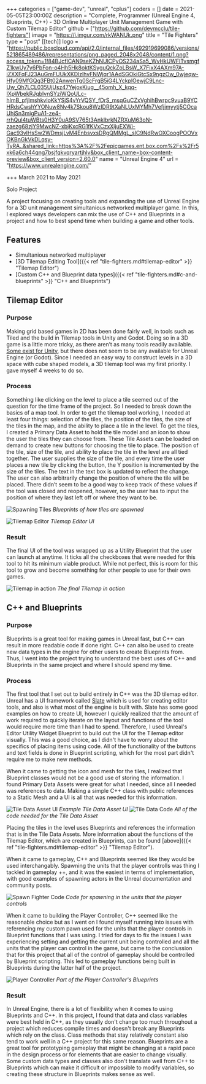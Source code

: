+++
categories = ["game-dev", "unreal", "cplus"]
coders = []
date = 2021-05-05T23:00:00Z
description = "Complete, Programmer (Unreal Engine 4, Blueprints, C++) - 3D Online Multiplayer Unit Management Game with Custom Tilemap Editor"
github = ["https://github.com/devmcclu/tile-fighters"]
image = "https://i.imgur.com/rkWANUk.png"
title = "Tile Fighters"
type = "post"
[[tech]]
logo = "https://public.boxcloud.com/api/2.0/internal_files/492919699086/versions/521865489486/representations/png_paged_2048x2048/content/1.png?access_token=1!84BJcfICAN9seKZhNUlCPyOS234aSa5_WvHkUWFlTvsmgfZ1kwUy7y6PbFon-o4Hh5Hk8oktKSyguQckZoLBsW_X7FixX4AXm97A-iZXXFqFJ23AuGmFUUkXKDlzlhvFNWjqr1AAdSGOkiGtcSx9ngzOw_0wjeqw-Hfy09MfGQg3FBt02AnwenTg0ScFrgB5iG4LYckplOewjC9Lnc-Uw_Qh7LCL035UjUsz47YejoxKiug__45omh_X_kqq-IXpWbekRJqbIvnSYziWQoULc-hlmB_pfjlmshkvloKkYSjS4vYrVQSY_fDrS_msqGuCZxVghihBwrpc9vuaB9YCHRdsCwshYYONuw8Nv4k7Skou8WzIDR9tXaNLUxMYMh7Vefjimyytj5COcaUhjSn3migPuA1-ze4-rrhQul4tuWBts0H3Y0uA9SV765t3AnkIbrkNZRXuM63oN-zaezg68zjY9MwcNZ-xbjKxcRG1fKVxCzxXijuEXWi-Gac93vlHsSw2WDmsjLvM4EnbsvxsDRgQMMgL_sIC9NdRwOXCoogPOOVxOKBnGkVkDLqsy-TyRA..&shared_link=https%3A%2F%2Fepicgames.ent.box.com%2Fs%2Fr5xk6a6ch44qng7bsjfqkvqryartjhlv&box_client_name=box-content-preview&box_client_version=2.60.0"
name = "Unreal Engine 4"
url = "https://www.unrealengine.com/"

+++
March 2021 to May 2021

Solo Project

A project focusing on creating tools and expanding the use of Unreal Engine for a 3D unit management simultanious networked multiplayer game. In this, I explored ways developers can mix the use of C++ and Blueprints in a project and how to best spend time when building a game and other tools.

## Features
* Simultanious networked multiplayer
* [3D Tilemap Editing Tool]({{< ref "tile-fighters.md#tilemap-editor" >}} "Tilemap Editor")
* [Custom C++ and Blueprint data types]({{< ref "tile-fighters.md#c-and-blueprints" >}} "C++ and Blueprints")

## Tilemap Editor
### Purpose
Making grid based games in 2D has been done fairly well, in tools such as Tiled and the build in Tilemap tools in Unity and Godot. Doing so in a 3D game is a little more tricky, as there aren’t as many tools readily available. [Some exist for Unity](https://assetstore.unity.com/packages/tools/utilities/map-maker-3d-tile-tool-49819), but there does not seem to be any available for Unreal Engine (or Godot). Since I needed an easy way to construct levels in a 3D space with cube shaped models, a 3D tilemap tool was my first priority. I gave myself 4 weeks to do so.

### Process
Something like clicking on the level to place a tile seemed out of the question for the time frame of the project. So I needed to break down the basics of a map tool. In order to get the tilemap tool working, I needed at least four things: selection of the tiles, the position of the tiles, the size of the tiles in the map, and the ability to place a tile in the level. To get the tiles, I created a Primary Data Asset to hold the tile model and an icon to show the user the tiles they can choose from. These Tile Assets can be loaded on demand to create new buttons for choosing the tile to place.
The position of the tile, size of the tile, and ability to place the tile in the level are all tied together. The user supplies the size of the tile, and every time the user places a new tile by clicking the button, the Y position is incremented by the size of the tiles. The text in the text box is updated to reflect the change. The user can also arbitrarily change the position of where the tile will be placed. There didn’t seem to be a good way to keep track of these values if the tool was closed and reopened, however, so the user has to input the position of where they last left off or where they want to be.

![Spawning Tiles](https://i.imgur.com/f2sn4BG.png)
*Blueprints of how tiles are spawned*

![Tilemap Editor](https://i.imgur.com/rkWANUk.png)
*Tilemap Editor UI*

### Result
The final UI of the tool was wrapped up as a Utility Blueprint that the user can launch at anytime. It ticks all the checkboxes that were needed for this tool to hit its minimum viable product. While not perfect, this is room for this tool to grow and become something for other people to use for their own games.

![Tilemap in action](https://thumbs.gfycat.com/DelightfulMammothFlyingsquirrel-size_restricted.gif)
*The final Tilemap in action*

## C++ and Blueprints

### Purpose
Blueprints is a great tool for making games in Unreal fast, but C++ can result in more readable code if done right. C++ can also be used to create new data types in the engine for other users to create Blueprints from. Thus, I went into the project trying to understand the best uses of C++ and Blueprints in the same project and where I should spend my time.

### Process
The first tool that I set out to build entirely in C++ was the 3D tilemap editor. Unreal has a UI framework called [Slate](https://docs.unrealengine.com/en-US/ProgrammingAndScripting/Slate/index.html) which is used for creating editor tools, and also is what most of the engine is built with. Slate has some good examples on how to create UI, however I quickly realized that the amount of work required to quickly iterate on the layout and functions of the tool would require more time than I had to spend. Therefore, I used Unreal's Editor Utility Widget Blueprint to build out the UI for the Tilemap editor visually. This was a good choice, as I didn't have to worry about the specifics of placing items using code. All of the functionality of the buttons and text fields is done in Blueprint scripting, which for the most part didn't require me to make new methods.

When it came to getting the icon and mesh for the tiles, I realized that Blueprint classes would not be a good use of storing the information. I found Primary Data Assets were great for what I needed, since all I needed was references to data. Making a simple C++ class with public references to a Static Mesh and a UI is all that was needed for this information. 

![Tile Data Asset UI](https://i.imgur.com/6nXPhcO.png)
*Example Tile Data Asset UI*
![Tile Data Code](https://i.imgur.com/2lNMizH.png)
*All of the code needed for the Tile Data Asset*

Placing the tiles in the level uses Blueprints and references the information that is in the Tile Data Assets. More information about the functions of the Tilemap Editor, which are created in Blueprints, can be found [above]({{< ref "tile-fighters.md#tilemap-editor" >}} "Tilemap Editor").

When it came to gameplay, C++ and Blueprints seemed like they would be used interchangably. Spawning the units that the player controlls was thing I tackled in gameplay ++, and it was the easiest in terms of implementation, with good examples of spawning actors in the Unreal documentation and community posts.

![Spawn Fighter Code](https://i.imgur.com/MgaWgmP.png)
*Code for spawning in the units that the player controls*

When it came to building the Player Controller, C++ seemed like the reasonable choice but as I went on I found myself running into issues with referencing my custom pawn used for the units that the player controls in Blueprint functions that I was using. I tried for days to fix the issues I was experiencing setting and getting the current unit being controlled and all the units that the player can control in the game, but came to the conclussion that for this project that all of the control of gameplay should be controlled by Blueprint scripting. This led to gameplay functions being built in Blueprints during the latter half of the project.

![Player Controller](https://i.imgur.com/oO8uhuW.png)
*Part of the Player Controller's Blueprints*

### Result
In Unreal Engine, there is a lot of flexibility when it comes to using Blueprints and C++. In this project, I found that data and class variables were best held in C++, as they usually don't change too much throughout a project which reduces compile times and doesn't break any Blueprints which rely on the class. Class methods that stay relatively constant also tend to work well in a C++ project for this same reason. Blueprints are a great tool for prototyping gameplay that might be changing at a rapid pace in the design process or for elements that are easier to change visually. Some custom data types and classes also don't translate well from C++ to Blueprints which can make it difficult or impossible to modify variables, so creating these structure in Blueprints makes sense as well.